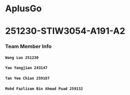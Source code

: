 # AplusGo
# 251230-STIW3054-A191-A2  
### __Team Member Info__   
#### `Wang Luo 251230`  
#### `Yao Yangjian 243147`  
#### `Tan Yee Chian 259187`  
#### `Mohd Fazlizam Bin Ahmad Puad 259132`
